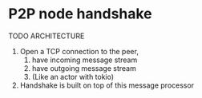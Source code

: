 # P2P node handshake


TODO ARCHITECTURE
1. Open a TCP connection to the peer,
   1. have incoming message stream
   2. have outgoing message stream
   2. (Like an actor with tokio)
2. Handshake is built on top of this message processor
